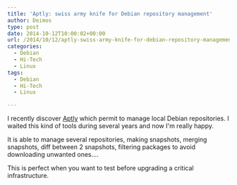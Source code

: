 ```yaml
---
title: 'Aptly: swiss army knife for Debian repository management'
author: Deimos
type: post
date: 2014-10-12T10:00:02+00:00
url: /2014/10/12/aptly-swiss-army-knife-for-debian-repository-management/
categories:
  - Debian
  - Hi-Tech
  - Linux
tags:
  - Debian
  - Hi-Tech
  - Linux

---
```


I recently discover [Aptly][1] which permit to manage local Debian repositories. I waited this kind of tools during several years and now I'm really happy.

It is able to manage several repositories, making snapshots, merging snapshots, diff between 2 snapshots, filtering packages to avoid downloading unwanted ones....
  
This is perfect when you want to test before upgrading a critical infrastructure.

 [1]: http://www.aptly.info/